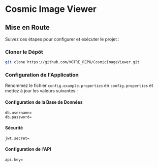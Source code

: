 # Cosmic Image Viewer

## Mise en Route
Suivez ces étapes pour configurer et exécuter le projet :

### Cloner le Dépôt
```sh
git clone https://github.com/VOTRE_REPO/CosmicImageViewer.git
```

### Configuration de l'Application
Renommez le fichier `config.example.properties` en `config.properties` et mettez à jour les valeurs suivantes :

#### Configuration de la Base de Données
```properties
db.username=
db.password=
```

#### Sécurité
```properties
jwt.secret=
```

#### Configuration de l'API
```properties
api.key=
```
